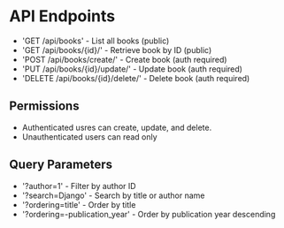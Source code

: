 # API Endpoints

- 'GET /api/books' - List all books (public)
- 'GET /api/books/{id}/' - Retrieve book by ID (public)
- 'POST /api/books/create/' - Create book (auth required)
- 'PUT /api/books/{id}/update/' - Update book (auth required)
- 'DELETE /api/books/{id}/delete/' - Delete book (auth required)

## Permissions

- Authenticated usres can create, update, and delete.
- Unauthenticated users can read only

## Query Parameters

- '?author=1' - Filter by author ID
- '?search=Django' - Search by title or author name
- '?ordering=title' - Order by title
- '?ordering=-publication_year' - Order by publication year descending
